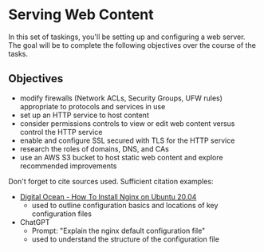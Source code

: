 # Serving Web Content

In this set of taskings, you'll be setting up and configuring a web server.  The goal will be to complete the following objectives over the course of the tasks.

## Objectives
- modify firewalls (Network ACLs, Security Groups, UFW rules) appropriate to protocols and services in use
- set up an HTTP service to host content
- consider permissions controls to view or edit web content versus control the HTTP service
- enable and configure SSL secured with TLS for the HTTP service
- research the roles of domains, DNS, and CAs
- use an AWS S3 bucket to host static web content and explore recommended improvements

Don't forget to cite sources used.  Sufficient citation examples:
- [Digital Ocean - How To Install Nginx on Ubuntu 20.04](https://www.digitalocean.com/community/tutorials/how-to-install-nginx-on-ubuntu-20-04)
    - used to outline configuration basics and locations of key configuration files
- ChatGPT
    - Prompt: "Explain the nginx default configuration file"
    - used to understand the structure of the configuration file